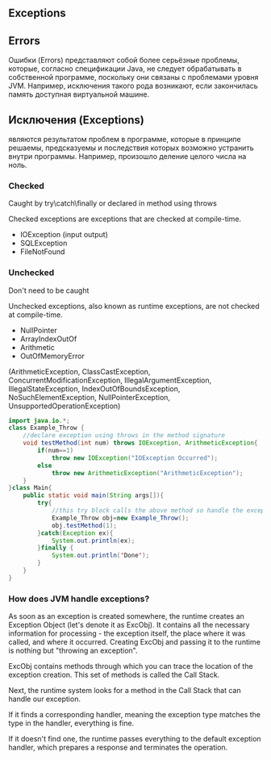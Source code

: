 ## Exceptions

## Errors 
Ошибки (Errors) представляют собой более серьёзные проблемы, которые, согласно спецификации Java, не следует обрабатывать в собственной программе, поскольку они связаны с проблемами уровня JVM. Например, исключения такого рода возникают, если закончилась память доступная виртуальной машине.

## Исключения (Exceptions) 
являются результатом проблем в программе, которые в принципе решаемы, предсказуемы и последствия которых возможно устранить внутри программы. Например, произошло деление целого числа на ноль.

### Checked
Caught by try\catch\finally or declared in method using throws

Checked exceptions are exceptions that are checked at compile-time.
- IOException (input output)
- SQLException 
- FileNotFound 

### Unchecked
Don't need to be caught

Unchecked exceptions, also known as runtime exceptions, are not checked at compile-time.

- NullPointer
- ArrayIndexOutOf
- Arithmetic
- OutOfMemoryError

(ArithmeticException, ClassCastException, ConcurrentModificationException, IllegalArgumentException, IllegalStateException, IndexOutOfBoundsException, NoSuchElementException, NullPointerException, UnsupportedOperationException)
```java
import java.io.*;
class Example_Throw {
    //declare exception using throws in the method signature
    void testMethod(int num) throws IOException, ArithmeticException{
        if(num==1)
            throw new IOException("IOException Occurred");
        else
            throw new ArithmeticException("ArithmeticException");
    }
}class Main{
    public static void main(String args[]){
        try{
            //this try block calls the above method so handle the exception
            Example_Throw obj=new Example_Throw();
            obj.testMethod(1);
        }catch(Exception ex){
            System.out.println(ex);
        }finally {
            System.out.println('Done');
        }
    }
}
```

### How does JVM handle exceptions?
As soon as an exception is created somewhere, the runtime creates an Exception Object (let's denote it as ExcObj). It contains all the necessary information for processing - the exception itself, the place where it was called, and where it occurred.
Creating ExcObj and passing it to the runtime is nothing but "throwing an exception".

ExcObj contains methods through which you can trace the location of the exception creation. This set of methods is called the Call Stack.

Next, the runtime system looks for a method in the Call Stack that can handle our exception.

If it finds a corresponding handler, meaning the exception type matches the type in the handler, everything is fine.

If it doesn't find one, the runtime passes everything to the default exception handler, which prepares a response and terminates the operation.